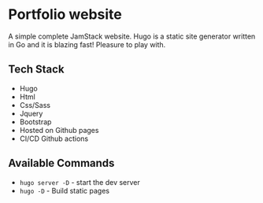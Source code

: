 # Portfolio website

A simple complete JamStack website. Hugo is a static site generator written in Go and it is blazing fast! Pleasure to play with.

## Tech Stack

- Hugo
- Html
- Css/Sass
- Jquery
- Bootstrap
- Hosted on Github pages
- CI/CD Github actions

## Available Commands

-   `hugo server -D` - start the dev server
-   `hugo -D` - Build static pages
